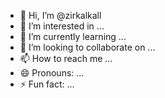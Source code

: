 - 👋 Hi, I’m @zirkalkall
- 👀 I’m interested in ...
- 🌱 I’m currently learning ...
- 💞️ I’m looking to collaborate on ...
- 📫 How to reach me ...
- 😄 Pronouns: ...
- ⚡ Fun fact: ...

<!---
zirkalkall/zirkalkall is a ✨ special ✨ repository because its `README.md` (this file) appears on your GitHub profile.
You can click the Preview link to take a look at your changes.
--->

